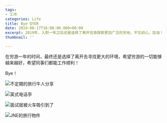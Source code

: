 ```yaml
---
tags:
- 工作
categories: Life
title: Bye QYER
date: 2019-08-17T16:00:00.000+00:00
excerpt: 2019年，入职一年之后还是选择了离开穷游探索更加广泛的天地，不忘初心，加油！
thumbnail: ''

---
```

在穷游一年的时间，最终还是选择了离开去寻找更大的环境，希望穷游的一切能够越来越好，希望同事们都能工作顺利！

Bye！

![不定期的旅行牛人分享](https://cdn.sparkling.land/public/blog/images/微信图片_20190818011937_rc9nev.jpg "不定期的旅行牛人分享")

![英式电话亭](https://cdn.sparkling.land/public/blog/images/微信图片_20190818011907_hxhh3l.jpg "英式电话亭")

![面试就被火车吸引到了](https://cdn.sparkling.land/public/blog/images/微信图片_20190818011927_vj5kxb.jpg "面试就被火车吸引到了")

![JNE的旅行物件](https://cdn.sparkling.land/public/blog/images/微信图片_20190818011931_owanyw.jpg "JNE的旅行物件")